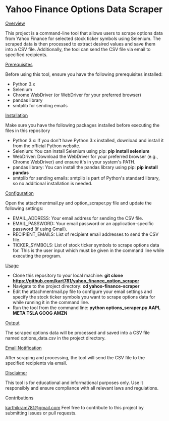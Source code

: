 <h1>Yahoo Finance Options Data Scraper </h1>

</h2><ins>Overview </ins></h2>

This project is a command-line tool that allows users to scrape options data from Yahoo Finance for selected stock ticker symbols using Selenium. The scraped data is then processed to extract desired values and save them into a CSV file. Additionally, the tool can send the CSV file via email to specified recipients.

</h2><ins>Prerequisites </ins></h2>

Before using this tool, ensure you have the following prerequisites installed:              

- Python 3.x
- Selenium
- Chrome WebDriver (or WebDriver for your preferred browser)
- pandas library
- smtplib for sending emails

</h2><ins>Installation </ins></h2>

Make sure you have the following packages installed before executing the files in this repository

- Python 3.x: If you don't have Python 3.x installed, download and install it from the official Python website.
- Selenium: You can install Selenium using pip:
  **pip install selenium**
- WebDriver: Download the WebDriver for your preferred browser (e.g., Chrome WebDriver) and ensure it's in your system's PATH. 
- pandas library: You can install the pandas library using pip:
**pip install pandas**
- smtplib for sending emails: smtplib is part of Python's standard library, so no additional installation is needed.

</h2><ins>Configuration </ins></h2>

Open the attachmentmail.py and option_scraper.py file and update the following settings:

- EMAIL_ADDRESS: Your email address for sending the CSV file.
- EMAIL_PASSWORD: Your email password or an application-specific password (if using Gmail).
- RECIPIENT_EMAILS: List of recipient email addresses to send the CSV file.
- TICKER_SYMBOLS: List of stock ticker symbols to scrape options data for. This is the user input which must be given in the command line while executing the program.

</h2><ins>Usage </ins></h2>

- Clone this repository to your local machine: **git clone https://github.com/kart781/yahoo_finance_option_scraper**
- Navigate to the project directory: **cd yahoo-finance-scraper**
- Edit the attachmentmail.py file to configure your email settings and specify the stock ticker symbols you want to scrape options data for while running it in the command line.
- Run the tool from the command line: **python options_scraper.py AAPL META TSLA GOOG AMZN**

</h2><ins>Output </ins></h2>
 
The scraped options data will be processed and saved into a CSV file named options_data.csv in the project directory.

</h2><ins>Email Notification </ins></h2>
 
After scraping and processing, the tool will send the CSV file to the specified recipients via email.

</h2><ins>Disclaimer </ins></h2>
 
This tool is for educational and informational purposes only. Use it responsibly and ensure compliance with all relevant laws and regulations.

</h2><ins>Contributions </ins></h2>
 
karthikram781@gmail.com
Feel free to contribute to this project by submitting issues or pull requests.
